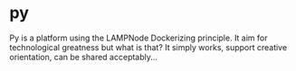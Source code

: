 # py
Py is a platform using the LAMPNode Dockerizing principle.  It aim for technological greatness but what is that? It simply works, support creative orientation, can be shared acceptably...
